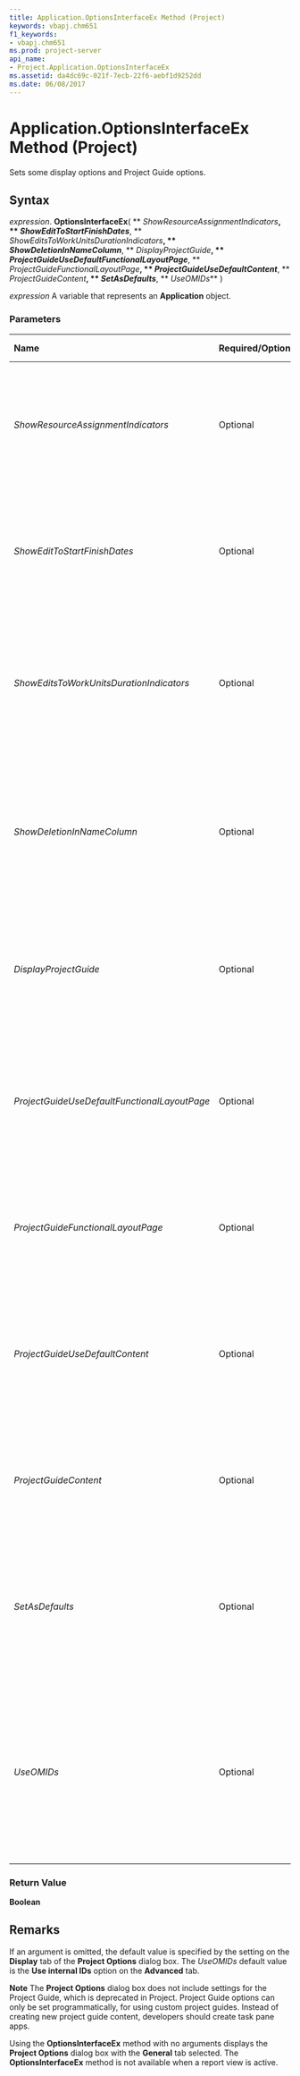 ```yaml
---
title: Application.OptionsInterfaceEx Method (Project)
keywords: vbapj.chm651
f1_keywords:
- vbapj.chm651
ms.prod: project-server
api_name:
- Project.Application.OptionsInterfaceEx
ms.assetid: da4dc69c-021f-7ecb-22f6-aebf1d9252dd
ms.date: 06/08/2017
---
```



# Application.OptionsInterfaceEx Method (Project)

Sets some display options and Project Guide options.


## Syntax

 _expression_. **OptionsInterfaceEx**( ** _ShowResourceAssignmentIndicators_**, ** _ShowEditToStartFinishDates_**, ** _ShowEditsToWorkUnitsDurationIndicators_**, ** _ShowDeletionInNameColumn_**, ** _DisplayProjectGuide_**, ** _ProjectGuideUseDefaultFunctionalLayoutPage_**, ** _ProjectGuideFunctionalLayoutPage_**, ** _ProjectGuideUseDefaultContent_**, ** _ProjectGuideContent_**, ** _SetAsDefaults_**, ** _UseOMIDs_** )

 _expression_ A variable that represents an **Application** object.


### Parameters



|**Name**|**Required/Optional**|**Data Type**|**Description**|
|:-----|:-----|:-----|:-----|
| _ShowResourceAssignmentIndicators_|Optional|**Boolean**|**True** if Project displays indicators and options buttons for resource assignments. The default value is **False**.|
| _ShowEditToStartFinishDates_|Optional|**Boolean**|**True** if Project displays actions on the undo stack for edits to start and finish dates. The default value is **False**.|
| _ShowEditsToWorkUnitsDurationIndicators_|Optional|**Boolean**|**True** if Project displays actions on the undo stack for edits to duration, work, or units. The default value is **False**.|
| _ShowDeletionInNameColumn_|Optional|**Boolean**|**True** if Project displays actions on the undo stack upon deletion of a value in the **Task Name** or **Resource Name** field. The default value is **False**.|
| _DisplayProjectGuide_|Optional|**Boolean**|**True** if the Project Guide should be shown by default on startup and for all new projects. The default value is **False**.|
| _ProjectGuideUseDefaultFunctionalLayoutPage_|Optional|**Boolean**|**True** if the Project Guide uses default content. **False** if you want to use custom content for the Project Guide. The default value is **True**.|
| _ProjectGuideFunctionalLayoutPage_|Optional|**String**|The URL or path and file name for the XML file used for custom content in the **Project Guide**.|
| _ProjectGuideUseDefaultContent_|Optional|**Boolean**|**True** if the **Project Guide** uses default content. **False** if you want to use custom content for the Project Guide. The default value is **True**.|
| _ProjectGuideContent_|Optional|**String**|The URL or path and file name for the XML file used for custom content in the Project Guide.|
| _SetAsDefaults_|Optional|**Boolean**|**True** if the Project Guide settings for the active project should be used as the default for all new projects. The default value is **False**.|
| _UseOMIDs_|Optional|**Variant**|**True** if Project uses internal IDs to match different-language or renamed Organizer items between projects. The default is **True**. See also the **[UseOMIDs](application-useomids-property-project.md)** property.|

### Return Value

 **Boolean**


## Remarks

If an argument is omitted, the default value is specified by the setting on the **Display** tab of the **Project Options** dialog box. The _UseOMIDs_ default value is the **Use internal IDs** option on the **Advanced** tab.


 **Note**  The **Project Options** dialog box does not include settings for the Project Guide, which is deprecated in Project. Project Guide options can only be set programmatically, for using custom project guides. Instead of creating new project guide content, developers should create task pane apps.

Using the **OptionsInterfaceEx** method with no arguments displays the **Project Options** dialog box with the **General** tab selected. The **OptionsInterfaceEx** method is not available when a report view is active.


